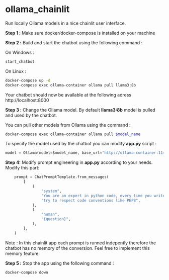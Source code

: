 # ollama_chainlit
Run locally Ollama models in a nice chainlit user interface.

**Step 1 :** Make sure docker/docker-compose is installed on your machine

**Step 2 :** Build and start the chatbot using the following command :

On Windows :
```sh
start_chatbot
```

On Linux : 
```sh
docker-compose up -d
docker-compose exec ollama-container ollama pull llama3:8b
```

Your chatbot should now be available at the following adress http://localhost:8000


**Step 3 :** Change the Ollama model. By default **llama3:8b** model is pulled and used by the chatbot.

You can pull other models from Ollama using the command :
```sh
docker-compose exec ollama-container ollama pull $model_name
```

To specify the model used by the chatbot you can modify **app.py** script :

```python
model = Ollama(model=$model_name, base_url="http://ollama-container:11434")
```

**Step 4:** Modify prompt engineering in **app.py** according to your needs. Modify this part:

```python
    prompt = ChatPromptTemplate.from_messages(
        [
            (
                "system",
                "You are an expert in python code, every time you write a function you"
                "try to respect code conventions like PEP8",
            ),
            (
                "human",
                "{question}",
            ),
        ],
    )
```

Note : In this chainlit app each prompt is runned indepently therefore the chatbot has no memory of the conversion. Feel free to implement this memory feature.

**Step 5 :** Stop the app using the following command :

```sh
docker-compose down
```

